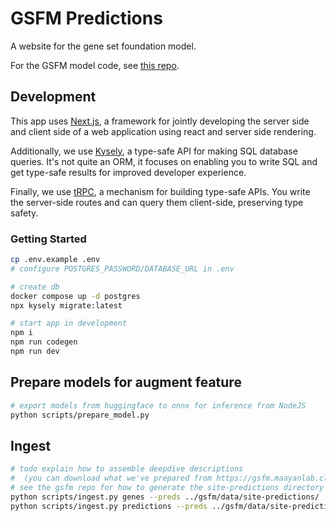 # GSFM Predictions

A website for the gene set foundation model.

For the GSFM model code, see [this repo](https://github.com/maayanlab/gsfm).

## Development
This app uses [Next.js](https://nextjs.org/), a framework for jointly developing the server side and client side of a web application using react and server side rendering.

Additionally, we use [Kysely](https://kysely.dev/), a type-safe API for making SQL database queries. It's not quite an ORM, it focuses on enabling you to write SQL and get type-safe results for improved developer experience.

Finally, we use [tRPC](https://trpc.io/), a mechanism for building type-safe APIs. You write the server-side routes and can query them client-side, preserving type safety.

### Getting Started

```bash
cp .env.example .env
# configure POSTGRES_PASSWORD/DATABASE_URL in .env

# create db
docker compose up -d postgres
npx kysely migrate:latest

# start app in development
npm i
npm run codegen
npm run dev
```

## Prepare models for augment feature
```bash
# export models from huggingface to onnx for inference from NodeJS
python scripts/prepare_model.py
```

## Ingest
```bash
# todo explain how to assemble deepdive descriptions
#  (you can download what we've prepared from https://gsfm.maayanlab.cloud/downloads)
# see the gsfm repo for how to generate the site-predictions directory
python scripts/ingest.py genes --preds ../gsfm/data/site-predictions/
python scripts/ingest.py predictions --preds ../gsfm/data/site-predictions/
```
